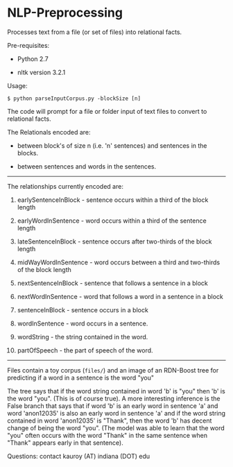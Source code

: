 # NLP-Preprocessing

Processes text from a file (or set of files) into relational facts.

Pre-requisites: 

- Python 2.7

- nltk version 3.2.1

Usage:

`$ python parseInputCorpus.py -blockSize [n]`

The code will prompt for a file or folder input of text files to convert to relational facts.

The Relationals encoded are:

- between block's of size n (i.e. 'n' sentences) and sentences in the blocks.

- between sentences and words in the sentences.

---

The relationships currently encoded are:

1. earlySentenceInBlock - sentence occurs within a third of the block length

2. earlyWordInSentence - word occurs within a third of the sentence length

3. lateSentenceInBlock - sentence occurs after two-thirds of the block length

4. midWayWordInSentence - word occurs between a third and two-thirds of the block length

5. nextSentenceInBlock - sentence that follows a sentence in a block

6. nextWordInSentence - word that follows a word in a sentence in a block

7. sentenceInBlock - sentence occurs in a block

8. wordInSentence - word occurs in a sentence.

9. wordString - the string contained in the word.

10. partOfSpeech - the part of speech of the word.

---

Files contain a toy corpus (`files/`) and an image of an RDN-Boost tree for predicting if a word in a sentence is the word "you"

The tree says that if the word string contained in word 'b' is "you" then 'b' is the word "you". (This is of course true).
A more interesting inference is the False branch that says that if word 'b' is an early word in sentence 'a' and word 'anon12035' is also an early word in sentence 'a' and if the word string contained in word 'anon12035' is "Thank", then the word 'b' has decent change of being the word "you". (The model was able to learn that the word "you" often occurs with the word "Thank" in the same sentence when "Thank" appears early in that sentence).

Questions: contact kauroy (AT) indiana (DOT) edu
